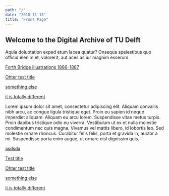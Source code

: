 ```yaml
---
path: "/"
date: "2018-11-15"
title: "Front Page"
---
```


## Welcome  to  the  Digital  Archive  of  TU  Delft

Aquia  doluptation  exped  etum  lacea  quatur?  Onsequa  spelestibus  quo  officid  elenim  et,  volorerit,  aut  aces  as  iur  magnim  esserum.
<section class="block-2-1">

[Forth Bridge illustrations 1886-1887](/collections/test3)
</section>
<div class="block-1-1">

[Ohter test title](/exhibitions/test)
</div>
<div class="block-1-1">

[something else](/exhibitions/test)
</div>

<div class="block-2-1 light">

[it is totally different](/collections/test2)
</div>

<div class="block-2-1 bg-yellow">

Lorem ipsum dolor sit amet, consectetur adipiscing elit. Aliquam convallis nibh arcu, ac congue ligula tristique eget. Proin eu sapien id neque imperdiet aliquam. Aliquam eu arcu lorem. Suspendisse vitae metus turpis. Proin dapibus tristique odio eu viverra. Vestibulum ut ex et nulla molestie condimentum nec quis magna. Vivamus vel mattis libero, id lobortis leo. Sed molestie ornare rhoncus. Curabitur felis felis, porta et gravida in, auctor a mi. Suspendisse porta enim augue, ut ornare nisl dignissim quis. 
</div>


<div class="block-1-1 light">

[asdsda](/collections/test3)
</div>

<section class="block-2-1 light">

[Test title](/collections/test)
</section>
<div class="block-1-1 light">

[Ohter test title](/exhibitions/test)
</div>
<div class="block-1-1">

[something else](/exhibitions/test)
</div>

<div class="block-2-1 light">

[it is totally different](/collections/test)
</div>